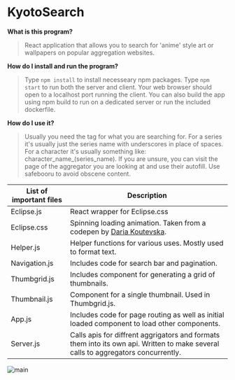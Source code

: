 # KyotoSearch

**What is this program?**

> React application that allows you to search for 'anime' style art or wallpapers on popular aggregation websites.  

**How do I install and run the program?**

> Type `npm install` to install necesseary npm packages. Type `npm start` to run both the server and client. Your web browser should open to a localhost port running the client. You can also build the app using npm build to run on a dedicated server or run the included dockerfile. 

**How do I use it?**
>Usually you need the tag for what you are searching for. For a series it's usually just the series name with underscores in place of spaces. For a character it's usually something like:  character_name_(series_name). If you are unsure, you can visit the page of the aggregator you are looking at and use their autofill. Use safebooru to avoid obscene content. 

List of important files | Description
------------- | -----------
Eclipse.js |         React wrapper for Eclipse.css
Eclipse.css |        Spinning loading animation. Taken from a codepen by [Daria Koutevska](https://codepen.io/DariaIvK/pen/EpjPRM?html-preprocessor=pug). 
Helper.js |   Helper functions for various uses. Mostly used to format text.
Navigation.js |        Includes code for search bar and pagination.
Thumbgrid.js | Includes component for generating a grid of thumbnails.
Thumbnail.js |   Component for a single thumbnail. Used in Thumbgrid.js. 
App.js |        Includes code for page routing as well as initial loaded component to load other components. 
Server.js |        Calls apis for diffrent aggrigators and formats them into its own api. Written to make several calls to aggregators concurrently.


![main](READMEIMG.gif)
